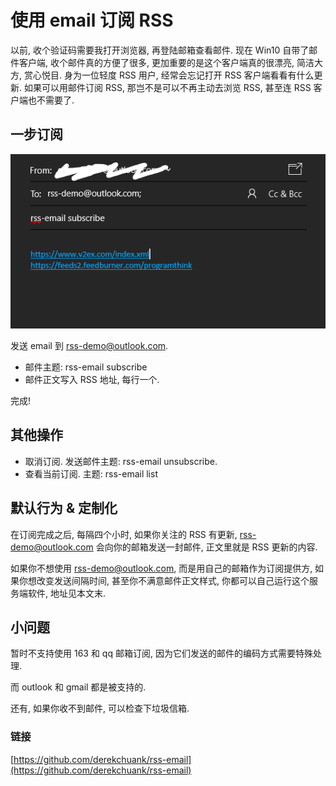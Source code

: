 # 使用 email 订阅 RSS

以前, 收个验证码需要我打开浏览器, 再登陆邮箱查看邮件. 现在 Win10 自带了邮件客户端, 收个邮件真的方便了很多, 更加重要的是这个客户端真的很漂亮, 简洁大方, 赏心悦目. 身为一位轻度 RSS 用户, 经常会忘记打开 RSS 客户端看看有什么更新. 如果可以用邮件订阅 RSS, 那岂不是可以不再主动去浏览 RSS, 甚至连 RSS 客户端也不需要了.

## 一步订阅

![rss-email](/static/picture/rss-email.png)

发送 email 到 rss-demo@outlook.com.

- 邮件主题: rss-email subscribe
- 邮件正文写入 RSS 地址, 每行一个.

完成!

## 其他操作

- 取消订阅. 发送邮件主题: rss-email unsubscribe.
- 查看当前订阅. 主题: rss-email list 

## 默认行为 & 定制化

在订阅完成之后, 每隔四个小时, 如果你关注的 RSS 有更新,  rss-demo@outlook.com 会向你的邮箱发送一封邮件, 正文里就是 RSS 更新的内容.

如果你不想使用 rss-demo@outlook.com, 而是用自己的邮箱作为订阅提供方, 如果你想改变发送间隔时间, 甚至你不满意邮件正文样式, 你都可以自己运行这个服务端软件, 地址见本文末.

## 小问题

暂时不支持使用 163 和 qq 邮箱订阅, 因为它们发送的邮件的编码方式需要特殊处理.

而 outlook 和 gmail 都是被支持的.

还有, 如果你收不到邮件, 可以检查下垃圾信箱.

### 链接

[https://github.com/derekchuank/rss-email](https://github.com/derekchuank/rss-email)



